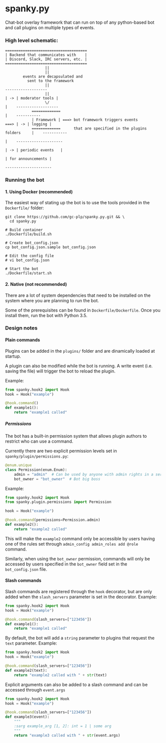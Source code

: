 # spanky.py

Chat-bot overlay framework that can run on top of any python-based bot and call plugins on multiple types of events.

### High level schematic:

```
=====================================
| Backend that communicates with    |
| Discord, Slack, IRC servers, etc. |
=====================================
                  ||
                  ||
        events are decapsulated and 
          sent to the framework
                  ||                                                              -------------------
                  ||                                                         | -> | moderator tools |
                  \/                                                         |    -------------------
            =============                                                    |    -----------
            | Framework | ===> bot framework triggers events            ===> | -> | logging |
            =============      that are specified in the plugins folders     |    -----------
                                                                             |    ---------------------
                                                                             | -> | periodic events   |
                                                                                  | for announcements |
                                                                                  ---------------------
```

### Running the bot

#### 1. Using Docker (recommended)
The easiest way of stating up the bot is to use the tools provided in the `Dockerfile/` folder:

```
git clone https://github.com/gc-plp/spanky.py.git && \
  cd spanky.py

# Build container
./Dockerfile/build.sh

# Create bot_config.json
cp bot_config.json.sample bot_config.json

# Edit the config file
# vi bot_config.json

# Start the bot
./Dockerfile/start.sh
```

#### 2. Native (not recommended)

There are a lot of system dependencies that need to be installed on the system where you are planning to run the bot.

Some of the prerequisites can be found in `Dockerfile/Dockerfile`. Once you install them, run the bot with Python 3.5.


### Design notes

#### Plain commands

Plugins can be added in the `plugins/` folder and are dinamically loaded at startup.

A plugin can also be modified while the bot is running. A write event (i.e. saving the file) will trigger the bot
to reload the plugin.

Example:


```python
from spanky.hook2 import Hook
hook = Hook("example")

@hook.command()
def example1():
    return "example1 called"
```

##### Permissions

The bot has a built-in permission system that allows plugin authors to restrict who can use a command.

Currently there are two explicit permission levels set in `spanky/plugin/permissions.py`:

```python
@enum.unique
class Permission(enum.Enum):
    admin = "admin"  # Can be used by anyone with admin rights in a server
    bot_owner = "bot_owner"  # Bot big boss
```

Example:
```python
from spanky.hook2 import Hook
from spanky.plugin.permissions import Permission

hook = Hook("example")

@hook.command(permissions=Permission.admin)
def example2():
    return "example2 called"
```

This will make the `example2` command only be accessible by users having one of the rules set through
`admin_config admin_roles add @role` command.

Similarly, when using the `bot_owner` permission, commands will only be accessed by users specified in the
`bot_owner` field set in the `bot_config.json` file.

#### Slash commands

Slash commands are registered through the `hook` decorator, but are only added when the `slash_servers` parameter is
set in the decorator. Example:

```python
from spanky.hook2 import Hook
hook = Hook("example")

@hook.command(slash_servers=["123456"])
def example1():
    return "example1 called"

```

By default, the bot will add a `string` parameter to plugins that request the `text` parameter. Example:

```python
from spanky.hook2 import Hook
hook = Hook("example")

@hook.command(slash_servers=["123456"])
def example2(text):
    return "example2 called with " + str(text)

```

Explicit arguments can also be added to a slash command and can be accessed through `event.args`

```python
from spanky.hook2 import Hook
hook = Hook("example")

@hook.command(slash_servers=["123456"])
def example3(event):
    """
    :sarg example_arg [1, 2]: int = 1 | some arg
    """
    return "example3 called with " + str(event.args)
```
